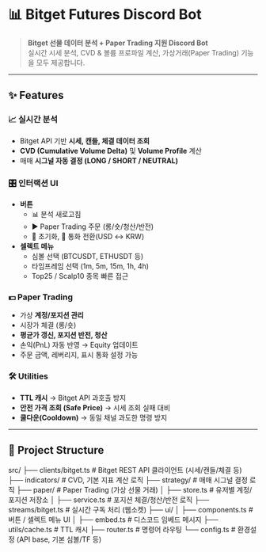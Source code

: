 # 📊 Bitget Futures Discord Bot

> **Bitget 선물 데이터 분석 + Paper Trading 지원 Discord Bot**  
> 실시간 시세 분석, CVD & 볼륨 프로파일 계산, 가상거래(Paper Trading) 기능을 모두 제공합니다.

---

## ✨ Features

### 📈 실시간 분석
- Bitget API 기반 **시세, 캔들, 체결 데이터 조회**
- **CVD (Cumulative Volume Delta)** 및 **Volume Profile** 계산
- 매매 **시그널 자동 결정 (LONG / SHORT / NEUTRAL)**

### 🎛️ 인터랙션 UI
- **버튼**
  - 📊 분석 새로고침
  - ▶️ Paper Trading 주문 (롱/숏/청산/반전)
  - 🧹 초기화, 💱 통화 전환(USD ↔ KRW)
- **셀렉트 메뉴**
  - 심볼 선택 (BTCUSDT, ETHUSDT 등)
  - 타임프레임 선택 (1m, 5m, 15m, 1h, 4h)
  - Top25 / Scalp10 종목 빠른 접근

### 💵 Paper Trading
- 가상 **계정/포지션 관리**
- 시장가 체결 (롱/숏)
- **평균가 갱신, 포지션 반전, 청산**
- 손익(PnL) 자동 반영 → Equity 업데이트
- 주문 금액, 레버리지, 표시 통화 설정 가능

### 🛠️ Utilities
- **TTL 캐시** → Bitget API 과호출 방지
- **안전 가격 조회 (Safe Price)** → 시세 조회 실패 대비
- **쿨다운(Cooldown)** → 동일 채널 과도한 명령 방지

---

## 📂 Project Structure

src/
 ├── clients/bitget.ts        # Bitget REST API 클라이언트 (시세/캔들/체결 등)
 ├── indicators/              # CVD, 기본 지표 계산 로직
 ├── strategy/                # 매매 시그널 결정 로직
 ├── paper/                   # Paper Trading (가상 선물 거래)
 │    ├── store.ts            # 유저별 계정/포지션 저장소
 │    ├── service.ts          # 포지션 체결/청산/반전 로직
 ├── streams/bitget.ts        # 실시간 구독 처리 (웹소켓)
 ├── ui/
 │    ├── components.ts       # 버튼 / 셀렉트 메뉴 UI
 │    ├── embed.ts            # 디스코드 임베드 메시지
 ├── utils/cache.ts           # TTL 캐시
 ├── router.ts                # 명령어 라우팅
 └── config.ts                # 환경설정 (API base, 기본 심볼/TF 등)
